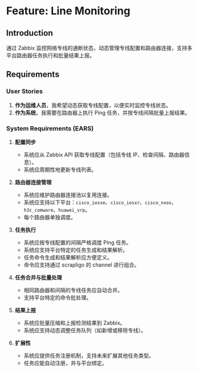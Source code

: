 # Feature: Line Monitoring

## Introduction
通过 Zabbix 监控网络专线的通断状态，动态管理专线配置和路由器连接，支持多平台路由器任务执行和批量结果上报。

## Requirements

### User Stories
1. **作为运维人员**，我希望动态获取专线配置，以便实时监控专线状态。
2. **作为系统**，我需要在路由器上执行 Ping 任务，并按专线间隔批量上报结果。

### System Requirements (EARS)
1. **配置同步**
   - 系统应从 Zabbix API 获取专线配置（包括专线 IP、检查间隔、路由器信息）。
   - 系统应周期性地更新专线列表。

2. **路由器连接管理**
   - 系统应维护路由器连接池以复用连接。
   - 系统应支持以下平台：`cisco_iosxe`、`cisco_iosxr`、`cisco_nxos`、`h3c_comware`、`huawei_vrp`。
   - 每个路由器单独调度。

3. **任务执行**
   - 系统应按专线配置的间隔严格调度 Ping 任务。
   - 系统应支持平台特定的任务生成和结果解析。
   - 任务命令生成和结果解析应方便定义。
   - 命令应支持通过 scrapligo 的 channel 进行组合。

4. **任务合并与批量处理**
   - 相同路由器和间隔的专线任务应自动合并。
   - 支持平台特定的命令批处理。

5. **结果上报**
   - 系统应批量压缩和上报检测结果到 Zabbix。
   - 系统应支持动态调整任务队列（如新增或移除专线）。

6. **扩展性**
   - 系统应提供任务注册机制，支持未来扩展其他任务类型。
   - 任务应能自动注册，并与平台绑定。
